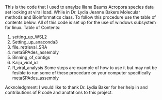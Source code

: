 This is the code that I used to anaylze Iliana Baums Acropora species data set looking at viral load. While in Dr. Lydia Jeanne Bakers Molecular methods and Bioinformatics class. To follow this procedure use the table of contents below. All of this code is set up for the use of windows subsystem for linux.
Table of Contents:
1. setting_up_WSL2
2. Setting_up_anaconda3
3. file_retrieval_SRA
4. metaSPAdes_assembly
5. Binning_of_contigs
6. Kaiju_viral_id
7. R_viral_analysis
Some steps are example of how to use it but may not be fesible to run some of these procedure on your computer specifically metaSPAdes_assembly

Acknoledgment:
I would like to thank Dr. Lydia Baker for her help in and contributions of R code and anotations to this project.